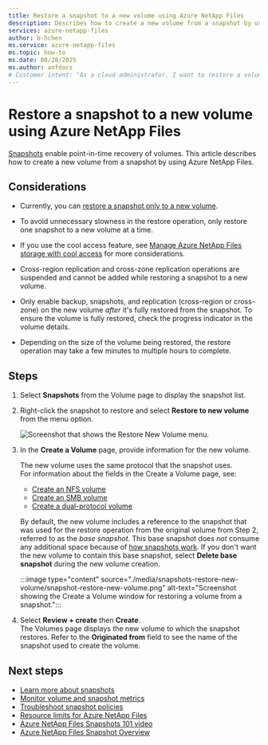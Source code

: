 ```yaml
---
title: Restore a snapshot to a new volume using Azure NetApp Files 
description: Describes how to create a new volume from a snapshot by using Azure NetApp Files.
services: azure-netapp-files
author: b-hchen
ms.service: azure-netapp-files
ms.topic: how-to
ms.date: 08/28/2025
ms.author: anfdocs
# Customer intent: "As a cloud administrator, I want to restore a volume from a snapshot so that I can recover data to a specific point in time and maintain system integrity."
---
```


# Restore a snapshot to a new volume using Azure NetApp Files

[Snapshots](snapshots-introduction.md) enable point-in-time recovery of volumes. This article describes how to create a new volume from a snapshot by using Azure NetApp Files.

## Considerations 

* Currently, you can [restore a snapshot only to a new volume](snapshots-introduction.md#restoring-cloning-an-online-snapshot-to-a-new-volume). 

* To avoid unnecessary slowness in the restore operation, only restore one snapshot to a new volume at a time. 

* If you use the cool access feature, see [Manage Azure NetApp Files storage with cool access](manage-cool-access.md#considerations) for more considerations.
  
* Cross-region replication and cross-zone replication operations are suspended and cannot be added while restoring a snapshot to a new volume.

* Only enable backup, snapshots, and replication (cross-region or cross-zone) on the new volume _after_ it's fully restored from the snapshot. To ensure the volume is fully restored, check the progress indicator in the volume details.

* Depending on the size of the volume being restored, the restore operation may take a few minutes to multiple hours to complete.

## Steps

1. Select **Snapshots** from the Volume page to display the snapshot list. 
2. Right-click the snapshot to restore and select **Restore to new volume** from the menu option.  

    ![Screenshot that shows the Restore New Volume menu.](./media/snapshots-restore-new-volume/azure-netapp-files-snapshot-restore-to-new-volume.png)

3. In the **Create a Volume** page, provide information for the new volume.  

    The new volume uses the same protocol that the snapshot uses.   
    For information about the fields in the Create a Volume page, see: 
    * [Create an NFS volume](azure-netapp-files-create-volumes.md)   
    * [Create an SMB volume](azure-netapp-files-create-volumes-smb.md)   
    * [Create a dual-protocol volume](create-volumes-dual-protocol.md)

    By default, the new volume includes a reference to the snapshot that was used for the restore operation from the original volume from Step 2, referred to as the *base snapshot*. This base snapshot does *not* consume any additional space because of [how snapshots work](snapshots-introduction.md). If you don't want the new volume to contain this base snapshot, select **Delete base snapshot** during the new volume creation.

    :::image type="content" source="./media/snapshots-restore-new-volume/snapshot-restore-new-volume.png" alt-text="Screenshot showing the Create a Volume window for restoring a volume from a snapshot."::: 

4. Select **Review + create** then **Create**.   
    The Volumes page displays the new volume to which the snapshot restores. Refer to the **Originated from** field to see the name of the snapshot used to create the volume. 

## Next steps

* [Learn more about snapshots](snapshots-introduction.md)
* [Monitor volume and snapshot metrics](azure-netapp-files-metrics.md#volumes)
* [Troubleshoot snapshot policies](troubleshoot-snapshot-policies.md)
* [Resource limits for Azure NetApp Files](azure-netapp-files-resource-limits.md)
* [Azure NetApp Files Snapshots 101 video](https://www.youtube.com/watch?v=uxbTXhtXCkw)
* [Azure NetApp Files Snapshot Overview](https://anfcommunity.com/2021/01/31/azure-netapp-files-snapshot-overview/)

